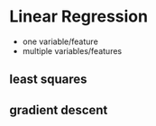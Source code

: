# Linear Regression
- one variable/feature
- multiple variables/features
## least squares
## gradient descent
